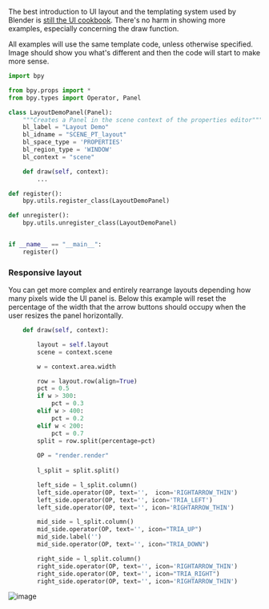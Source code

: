 The best introduction to UI layout and the templating system used by Blender is [still the UI cookbook](https://wiki.blender.org/index.php/Dev:Py/Scripts/Cookbook/Code_snippets). There's no harm in showing more examples, especially concerning the draw function.

All examples will use the same template code, unless otherwise specified. Image should show you what's different and then the code will start to make more sense.

```python
import bpy

from bpy.props import *
from bpy.types import Operator, Panel

class LayoutDemoPanel(Panel):
    """Creates a Panel in the scene context of the properties editor"""
    bl_label = "Layout Demo"
    bl_idname = "SCENE_PT_layout"
    bl_space_type = 'PROPERTIES'
    bl_region_type = 'WINDOW'
    bl_context = "scene"

    def draw(self, context):
        ...

def register():
    bpy.utils.register_class(LayoutDemoPanel)

def unregister():
    bpy.utils.unregister_class(LayoutDemoPanel)


if __name__ == "__main__":
    register()
```

### Responsive layout

You can get more complex and entirely rearrange layouts depending how many pixels wide the UI panel is. Below this example will reset the percentage of the width that the arrow buttons should occupy when the user resizes the panel horizontally.


```python
    def draw(self, context):

        layout = self.layout
        scene = context.scene

        w = context.area.width

        row = layout.row(align=True)
        pct = 0.5
        if w > 300:
            pct = 0.3
        elif w > 400:
            pct = 0.2
        elif w < 200:
            pct = 0.7
        split = row.split(percentage=pct)
        
        OP = "render.render"
        
        l_split = split.split()

        left_side = l_split.column()
        left_side.operator(OP, text='',  icon='RIGHTARROW_THIN')
        left_side.operator(OP, text='', icon='TRIA_LEFT')
        left_side.operator(OP, text='', icon='RIGHTARROW_THIN')

        mid_side = l_split.column()
        mid_side.operator(OP, text='', icon="TRIA_UP")
        mid_side.label('')
        mid_side.operator(OP, text='', icon="TRIA_DOWN")     

        right_side = l_split.column()
        right_side.operator(OP, text='', icon='RIGHTARROW_THIN')
        right_side.operator(OP, text='', icon="TRIA_RIGHT")
        right_side.operator(OP, text='', icon='RIGHTARROW_THIN')
```

![image](https://cloud.githubusercontent.com/assets/619340/12372505/8304af5c-bc5a-11e5-819c-965c2ca8fee1.png)



